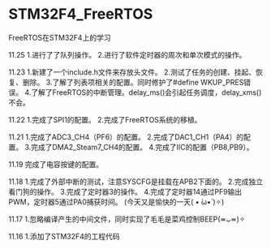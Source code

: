 # STM32F4_FreeRTOS
FreeRTOS在STM32F4上的学习

11.25
	1.进行了了队列操作。
	2.进行了软件定时器的周次和单次模式的操作。

11.23
	1.新建了一个include.h文件来存放头文件。
	2.测试了任务的创建、挂起、恢复、删除。
	3.了解了列表项相关的配置。同时修护了#define WKUP_PRES错误。
	4.了解了FreeRTOS的中断管理。delay_ms()会引起任务调度，delay_xms()不会。
	
11.22
	1.完成了SPI1的配置。
	2.完成了FreeRTOS系统的移植。
	
11.21
	1.完成了ADC3_CH4（PF6）的配置。
	2.完成了DAC1_CH1（PA4）的配置。
	3.完成了DMA2_Steam7_CH4的配置。
	4.完成了IIC的配置（PB8,PB9）。

11.19 
	完成了电容按键的配置。

11.18 
	1.完成了外部中断的测试，注意SYSCFG是挂载在APB2下面的。
	2.完成独立看门狗的操作。
	3.完成了定时器3的操作。
	4.完成了定时器14通过PF9输出PWM，定时器5通过PA0捕获时间。
	(今天又是愉快的一天( • ̀ω•́ )✧)

11.17 
	1.忽略编译产生的中间文件，同时实现了毛毛是菜鸡控制BEEP(≖ᴗ≖)✧
	  
11.16 
	1.添加了STM32F4的工程代码






	


